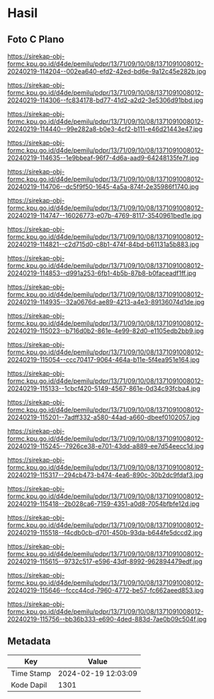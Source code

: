 # Hasil

## Foto C Plano

https://sirekap-obj-formc.kpu.go.id/d4de/pemilu/pdpr/13/71/09/10/08/1371091008012-20240219-114204--002ea640-efd2-42ed-bd6e-9a12c45e282b.jpg

https://sirekap-obj-formc.kpu.go.id/d4de/pemilu/pdpr/13/71/09/10/08/1371091008012-20240219-114306--fc834178-bd77-41d2-a2d2-3e5306d91bbd.jpg

https://sirekap-obj-formc.kpu.go.id/d4de/pemilu/pdpr/13/71/09/10/08/1371091008012-20240219-114440--99e282a8-b0e3-4cf2-b111-e46d21443e47.jpg

https://sirekap-obj-formc.kpu.go.id/d4de/pemilu/pdpr/13/71/09/10/08/1371091008012-20240219-114635--1e9bbeaf-96f7-4d6a-aad9-64248135fe7f.jpg

https://sirekap-obj-formc.kpu.go.id/d4de/pemilu/pdpr/13/71/09/10/08/1371091008012-20240219-114706--dc5f9f50-1645-4a5a-874f-2e35986f1740.jpg

https://sirekap-obj-formc.kpu.go.id/d4de/pemilu/pdpr/13/71/09/10/08/1371091008012-20240219-114747--16026773-e07b-4769-8117-3540961bed1e.jpg

https://sirekap-obj-formc.kpu.go.id/d4de/pemilu/pdpr/13/71/09/10/08/1371091008012-20240219-114821--c2d715d0-c8b1-474f-84bd-b61131a5b883.jpg

https://sirekap-obj-formc.kpu.go.id/d4de/pemilu/pdpr/13/71/09/10/08/1371091008012-20240219-114853--d991a253-6fb1-4b5b-87b8-b0faceadf1ff.jpg

https://sirekap-obj-formc.kpu.go.id/d4de/pemilu/pdpr/13/71/09/10/08/1371091008012-20240219-114935--32a0676d-ae89-4213-a4e3-89136074d1de.jpg

https://sirekap-obj-formc.kpu.go.id/d4de/pemilu/pdpr/13/71/09/10/08/1371091008012-20240219-115023--b716d0b2-861e-4e99-82d0-e1105edb2bb9.jpg

https://sirekap-obj-formc.kpu.go.id/d4de/pemilu/pdpr/13/71/09/10/08/1371091008012-20240219-115054--ccc70417-9064-464a-b11e-5f4ea951e164.jpg

https://sirekap-obj-formc.kpu.go.id/d4de/pemilu/pdpr/13/71/09/10/08/1371091008012-20240219-115133--1cbcf420-5149-4567-861e-0d34c93fcba4.jpg

https://sirekap-obj-formc.kpu.go.id/d4de/pemilu/pdpr/13/71/09/10/08/1371091008012-20240219-115201--7adff332-a580-44ad-a660-dbeef0102057.jpg

https://sirekap-obj-formc.kpu.go.id/d4de/pemilu/pdpr/13/71/09/10/08/1371091008012-20240219-115245--7926ce38-e701-43dd-a889-ee7d54eecc1d.jpg

https://sirekap-obj-formc.kpu.go.id/d4de/pemilu/pdpr/13/71/09/10/08/1371091008012-20240219-115317--294cb473-b474-4ea6-890c-30b2dc9fdaf3.jpg

https://sirekap-obj-formc.kpu.go.id/d4de/pemilu/pdpr/13/71/09/10/08/1371091008012-20240219-115418--2b028ca6-7159-4351-a0d8-7054bfbfe12d.jpg

https://sirekap-obj-formc.kpu.go.id/d4de/pemilu/pdpr/13/71/09/10/08/1371091008012-20240219-115518--f4cdb0cb-d701-450b-93da-b644fe5dccd2.jpg

https://sirekap-obj-formc.kpu.go.id/d4de/pemilu/pdpr/13/71/09/10/08/1371091008012-20240219-115615--9732c517-e596-43df-8992-962894479edf.jpg

https://sirekap-obj-formc.kpu.go.id/d4de/pemilu/pdpr/13/71/09/10/08/1371091008012-20240219-115646--fccc44cd-7960-4772-be57-fc662aeed853.jpg

https://sirekap-obj-formc.kpu.go.id/d4de/pemilu/pdpr/13/71/09/10/08/1371091008012-20240219-115756--bb36b333-e690-4ded-883d-7ae0b09c504f.jpg


## Metadata

| Key        | Value               |
| ---------- | ------------------- |
| Time Stamp | 2024-02-19 12:03:09 |
| Kode Dapil | 1301                |



